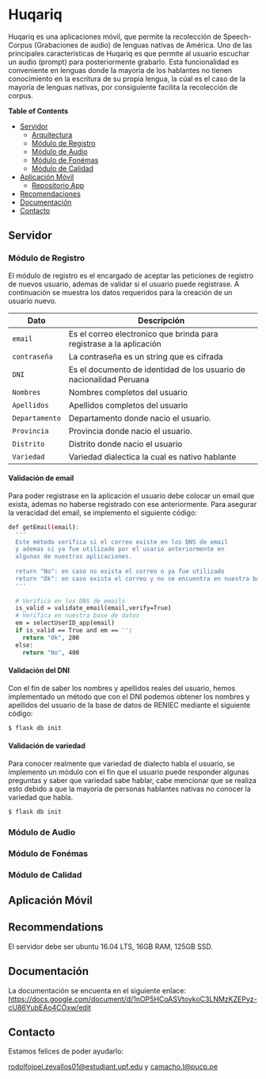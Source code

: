 # Huqariq

Huqariq es una aplicaciones móvil, que permite la recolección de Speech-Corpus (Grabaciones de audio) de lenguas nativas de América.
Uno de las principales características de Huqariq es que permite al usuario escuchar un audio (prompt) para posteriormente grabarlo. Esta funcionalidad es conveniente en lenguas donde la mayoría de los hablantes no tienen conocimiento en la escritura de su propia lengua, la cúal es el caso de la mayoría de lenguas nativas, por consiguiente facilita la recolección de corpus.  


**Table of Contents**


- [Servidor](#servidor)
  - [Arquitectura](#arquitectura)
  - [Módulo de Registro](#módulo-de-registro)
  - [Módulo de Audio](#módulo-de-audio)
  - [Módulo de Fonémas](#módulo-de-fonémas)
  - [Módulo de Calidad](#módulo-de-calidad)
- [Aplicación Móvil](#aplicación-móvil)
  - [Repositorio App](#repositorio-app)
- [Recomendaciones](#recomendaciones)
- [Documentación](#documentación)
- [Contacto](#contacto)

## Servidor

### Módulo de Registro

El módulo de registro es el encargado de aceptar las peticiones de registro de nuevos usuario, ademas de validar si el usuario puede registrase. A continuación se muestra los datos requeridos para la creación de un usuario nuevo.

| Dato                 | Descripción                                                                  |
| -------------------- | ---------------------------------------------------------------------------- |
| `email`              | Es el correo electronico que brinda para registrase a la aplicación          | 
| `contraseña`         | La contraseña es un string que es cifrada                                    |
| `DNI`                | Es el documento de identidad de los usuario de nacionalidad Peruana          |
| `Nombres`            | Nombres completos del usuario                                                |
| `Apellidos`          | Apellidos completos del usuario                                              |
| `Departamento`       | Departamento donde nacio el usuario.                                         |
| `Provincia`          | Provincia donde nacio el usuario.                                            |
| `Distrito`           | Distrito donde nacio el usuario                                              |
| `Variedad`           | Variedad dialectica la cual es nativo hablante                               |


#### Validación de email

Para poder registrase en la aplicación el usuario debe colocar un email que exista, ademas no haberse registrado con ese anteriormente. Para asegurar la veracidad del email, se implemento el siguiente código:

```bash
def getEmail(email):
  '''
  Este método verifica si el correo existe en los DNS de email 
  y ademas si ya fue utilizado por el usario anteriormente en
  algunas de nuestras aplicaciones.
  
  return "No": en caso no exista el correo o ya fue utilizado
  return "Ok": en caso exista el correo y no se encuentra en nuestra base de datos
  '''
  
  # Verifica en los DNS de emails
  is_valid = validate_email(email,verify=True)
  # Verifica en nuestra base de datos
  em = selectUserID_app(email)
  if is_valid == True and em == '':
    return "Ok", 200
  else:
    return "No", 400
```

#### Validación del DNI

Con el fin de saber los nombres y apellidos reales del usuario, hemos implementado un método que con el DNI podemos obtener los nombres y apellidos del usuario de la base de datos de RENIEC mediante el siguiente código:

```bash
$ flask db init
```

#### Validación de variedad

Para conocer realmente que variedad de dialecto habla el usuario, se implemento un módulo con el fin que el usuario puede responder algunas preguntas y saber que variedad sabe hablar, cabe mencionar que se realiza esto debido a que la mayoria de personas hablantes nativas no conocer la variedad que habla.

```bash
$ flask db init
```

### Módulo de Audio

### Módulo de Fonémas

### Módulo de Calidad

## Aplicación Móvil


## Recommendations

El servidor debe ser ubuntu 16.04 LTS, 16GB RAM, 125GB SSD.


## Documentación

La documentación se encuenta en el siguiente enlace: https://docs.google.com/document/d/1nOP5HCoASVtoykoC3LNMzKZEPyz-cU86YubEAo4COxw/edit

## Contacto

Estamos felices de poder ayudarlo:

rodolfojoel.zevallos01@estudiant.upf.edu y
camacho.l@pucp.pe


